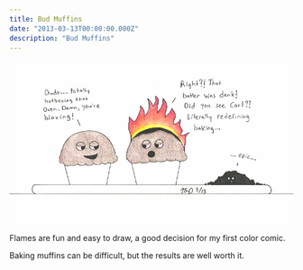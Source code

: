```yaml
---
title: Bud Muffins
date: "2013-03-13T00:00:00.000Z"
description: "Bud Muffins"
---
```


![Bud Muffins](./bud-muffins.gif)

Flames are fun and easy to draw, a good decision for my first color comic.

Baking muffins can be difficult, but the results are well worth it.
